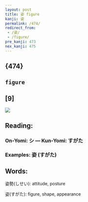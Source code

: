 ```yaml
---
layout: post
title: 姿 figure
kanji: 姿
permalink: /474/
redirect_from:
 - /姿/
 - /figure/
pre_kanji: 473
nex_kanji: 475
---
```


## {474}

## `figure`

## [9]

<div class="stroke"><img src="E5A7BF.png" /></div>

## Reading:

### On-Yomi: シ &mdash; Kun-Yomi: すがた

### Examples: 姿 (すがた)

## Words:

姿勢(しせい): attitude, posture

姿(すがた): figure, shape, appearance

